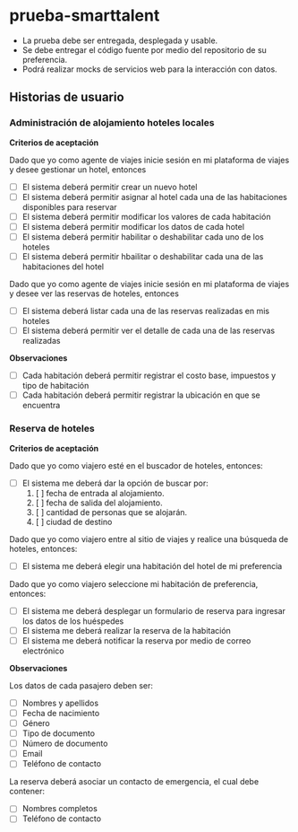 # prueba-smarttalent

- La prueba debe ser entregada, desplegada y usable.
- Se debe entregar el código fuente por medio del repositorio de su preferencia.
- Podrá realizar mocks de servicios web para la interacción con datos.

## Historias de usuario

### Administración de alojamiento hoteles locales

**Criterios de aceptación**

Dado que yo como agente de viajes inicie sesión en mi plataforma de viajes y desee gestionar un hotel, entonces

- [ ] El sistema deberá permitir crear un nuevo hotel
- [ ] El sistema deberá permitir asignar al hotel cada una de las habitaciones disponibles para reservar
- [ ] El sistema deberá permitir modificar los valores de cada habitación
- [ ] El sistema deberá permitir modificar los datos de cada hotel
- [ ] El sistema deberá permitir habilitar o deshabilitar cada uno de los hoteles
- [ ] El sistema deberá permitir hbailitar o deshabilitar cada una de las habitaciones del hotel

Dado que yo como agente de viajes inicie sesión en mi plataforma de viajes y desee ver las reservas de hoteles, entonces

- [ ] El sistema deberá listar cada una de las reservas realizadas en mis hoteles
- [ ] El sistema deberá permitir ver el detalle de cada una de las reservas realizadas

**Observaciones**

- [ ] Cada habitación deberá permitir registrar el costo base, impuestos y tipo de habitación
- [ ] Cada habitación deberá permitir registrar la ubicación en que se encuentra

### Reserva de hoteles

**Criterios de aceptación**

Dado que yo como viajero esté en el buscador de hoteles, entonces:

- [ ] El sistema me deberá dar la opción de buscar por:
  1. [ ] fecha de entrada al alojamiento.
  2. [ ] fecha de salida del alojamiento.
  3. [ ] cantidad de personas que se alojarán.
  4. [ ] ciudad de destino

Dado que yo como viajero entre al sitio de viajes y realice una búsqueda de hoteles, entonces:

- [ ] El sistema me deberá elegir una habitación del hotel de mi preferencia

Dado que yo como viajero seleccione mi habitación de preferencia, entonces:

- [ ] El sistema me deberá desplegar un formulario de reserva para ingresar los datos de los huéspedes
- [ ] El sistema me deberá realizar la reserva de la habitación
- [ ] El sistema me deberá notificar la reserva por medio de correo electrónico

**Observaciones**

Los datos de cada pasajero deben ser:

- [ ] Nombres y apellidos
- [ ] Fecha de nacimiento
- [ ] Género
- [ ] Tipo de documento
- [ ] Número de documento
- [ ] Email
- [ ] Teléfono de contacto

La reserva deberá asociar un contacto de emergencia, el cual debe contener:

- [ ] Nombres completos
- [ ] Teléfono de contacto
